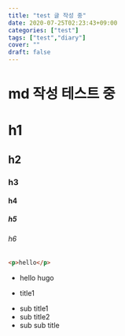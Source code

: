 ```yaml
---
title: "test 글 작성 중"
date: 2020-07-25T02:23:43+09:00
categories: ["test"]
tags: ["test","diary"]
cover: ""
draft: false
---
```


# md 작성 테스트 중

# h1
## h2
### h3
#### h4
##### h5
###### h6

```html
<p>hello</p>
```

- hello hugo

* title1
 - sub title1
 - sub title2
  - sub sub title


